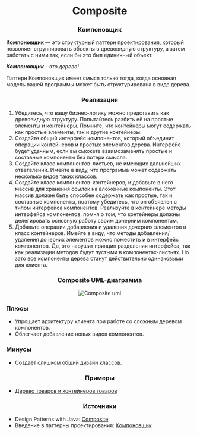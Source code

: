 <h1 align="center">
   Composite
</h1>
<h3 align="center">
   Компоновщик
</h3>

**Компоновщик** — это структурный паттерн проектирования, который позволяет сгруппировать объекты в древовидную
структуру, а затем работать с ними так, если бы это был единичный объект.

***Компоновщик** - это дерево!*

Паттерн Компоновщик имеет смысл только тогда, когда основная модель вашей программы может быть структурирована в виде
дерева.

<h3 align="center">
   Реализация
</h3>

1. Убедитесь, что вашу бизнес-логику можно представить как древовидную структуру. Попытайтесь разбить её на простые
   элементы и контейнеры. Помните, что контейнеры могут содержать как простые элементы, так и другие контейнеры.
2. Создайте общий интерфейс компонентов, который объединит операции контейнеров и простых элементов дерева. Интерфейс
   будет удачным, если вы сможете взаимозаменять простые и составные компоненты без потери смысла.
3. Создайте класс компонентов-листьев, не имеющих дальнейших ответвлений. Имейте в виду, что программа может содержать
   несколько видов таких классов.
4. Создайте класс компонентов-контейнеров, и добавьте в него массив для хранения ссылок на вложенные компоненты. Этот
   массив должен быть способен содержать как простые, так и составные компоненты, поэтому убедитесь, что он объявлен с
   типом интерфейса компонентов. Реализуйте в контейнере методы интерфейса компонентов, помня о том, что контейнеры
   должны делегировать основную работу своим дочерним компонентам.
5. Добавьте операции добавления и удаления дочерних элементов в класс контейнеров. Имейте в виду, что методы
   добавления/удаления дочерних элементов можно поместить и в интерфейс компонентов. Да, это нарушит принцип разделения
   интерфейса, так как реализации методов будут пустыми в компонентах-листьях. Но зато все компоненты дерева станут
   действительно одинаковыми для клиента.

<h3 align="center">
   Composite UML-диаграмма
</h3>

<p align="center">
   <img src=https://github.com/evilpeopletyranny/JavaDesignPatterns/blob/main/patterns/src/structural/composite/diagram.png alt="Composite uml">
</p>

<h3>Плюсы</h3>

- Упрощает архитектуру клиента при работе со сложным деревом компонентов.
- Облегчает добавление новых видов компонентов.

<h3>Минусы</h3>

- Создаёт слишком общий дизайн классов.

<h3 align="center">
   Примеры
</h3>

- [Дерево товаров и контейнеров товаров](https://github.com/evilpeopletyranny/JavaDesignPatterns/tree/main/patterns/src/structural/composite/code)

<h3 align="center">
   Источники
</h3>

- Design Patterns with
  Java: [Composite](https://github.com/evilpeopletyranny/JavaDesignPatterns/blob/main/patterns/src/structural/composite/books/Olaf%20Musch%20EN.pdf)
- Введение в паттерны
  проектирования: [Компоновщик](https://github.com/evilpeopletyranny/JavaDesignPatterns/blob/main/patterns/src/structural/composite/books/Alexander%20Shvets%20RU.pdf)